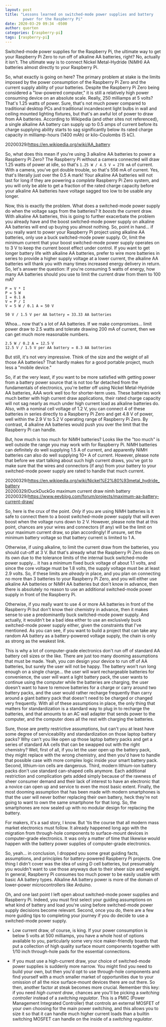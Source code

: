 ```yaml
---
layout: post
title: "Lessons learned on switched-mode power supplies and battery
        power for the Raspberry Pi"
date: 2020-03-29 09:34 -0500
author: quorten
categories: [raspberry-pi]
tags: [raspberry-pi]
---
```


Switched-mode power supplies for the Raspberry Pi, the ultimate way to
get your Raspberry Pi Zero to run off of alkaline AA batteries, right?
No, actually it isn't.  The ultimate way is to connect Nickel
Metal-Hydride (NiMH) AA batteries almost directly to your Raspberry
Pi.

So, what exactly is going on here?  The primary problem at stake is
the limits imposed by the power consumption of the Raspberry Pi Zero
and the current supply ability of your batteries.  Despite the
Raspberry Pi Zero being considered a "low-powered computer," it is
still a relatively high power consuming device on an absolute scale.
Really, 250 milliamps at 5 volts?  That's 1.25 watts of power.  Sure,
that's not much power compared to traditional desktop PCs and
traditional incandescent light bulbs in wall and ceiling mounted
lighting fixtures, but that's an awful lot of power to draw from AA
batteries.  According to Wikipedia (and other sites not referenced), a
single alkaline AA battery can supply up to 0.5 amps of current before
its charge supplying ability starts to sag significantly below its
rated charge capacity in milliamp-hours (1400 mAh) or kilo-Coulombs (5
kC).

20200329/https://en.wikipedia.org/wiki/AA_battery

<!-- more -->

So, what does this mean if you're using 3 alkaline AA batteries to
power a Raspberry Pi Zero?  The Raspberry Pi without a camera
connected will draw 1.25 watts of power at idle, so that's `1.25 W /
4.5 V = 278 mA` of current.  With a camera, you've got double trouble,
so that's 556 mA of current.  Yes, that's literally just over the 0.5
A mark!  Your alkaline AA batteries will not last for long if they are
powering a _complete_ Raspberry Pi Zero system, and you will only be
able to get a fraction of the rated charge capacity before your
alkaline AA batteries have voltage sagged too low to be usable any
longer.

Now, this is exactly the problem.  What does a switched-mode power
supply do when the voltage sags from the batteries?  It _boosts_ the
current draw.  With alkaline AA batteries, this is going to further
exacerbate the problem you already have and the boost switched-mode
power supply on alkaline AA batteries will end up buying you almost
nothing.  So, point in hand... if you really want to power your
Raspberry Pi project using alkaline AA batteries, only use a buck
switched-mode power supply.  Or, limit the minimum current that your
boost switched-mode power supply operates on to 3 V to keep the
current boost effect under control.  If you want to get longer battery
life with alkaline AA batteries, prefer to wire more batteries in
series to provide a higher supply voltage at a lower current, the
alkaline AA batteries will thank you with many times increased energy
delivery in return.  So, let's answer the question: If you're
consuming 5 watts of energy, how many AA batteries should you use to
limit the current draw from them to 100 mA?

```
P = V * I
P = 5 W
I = 0.1 A
V = P / I
V = 5 W / 0.1 A = 50 V

50 V / 1.5 V per AA battery = 33.33 AA batteries
```

Whoa... now that's a lot of AA batteries.  If we make
compromises... limit power draw to 2.5 watts and tolerate drawing 200
mA of current, then we can get much more reasonable numbers.

```
2.5 W / 0.2 A = 12.5 V
12.5 V / 1.5 V per AA battery = 8.3 AA batteries
```

But still, it's not very impressive.  Think of the size and the weight
of all those AA batteries?  That hardly makes for a good portable
project, much less a "mobile device."

So, if at the very least, if you want to be more satisfied with
getting power from a battery power source that is not too far detached
from the fundamentals of electronics, you're better off using Nickel
Metal-Hydride AA batteries, AAA work well too for shorter-term uses.
These batteries work much better with high current draw applications,
their rated charge capacity will not sag nearly as much under high
current load as alkaline batteries do.  Also, with a nominal cell
voltage of 1.2 V, you can connect 4 of these batteries in series
directly to a Raspberry Pi Zero and get 4.8 V of power, well within
the 2.9 V to 5.2 V operating range of Raspberry Pi Zero.  By contrast,
4 alkaline AA batteries would push you over the limit that the
Raspberry Pi can handle.

But, how much is too much for NiMH batteries?  Looks like the "too
much" is well outside the range you may work with for Raspberry Pi.
NiMH batteries can definitely do well supplying 1.5 A of current, and
apparently NiMH batteries can also do well supplying 10+ A of current.
However, please note that before we start talking about such high
current draws, you've got to make sure that the wires and connectors
(if any) from your battery to your switched-mode power supply are
rated to handle that much current.

20200329/https://en.wikipedia.org/wiki/Nickel%E2%80%93metal_hydride_battery  
20200329/DuckDuckGo maximum current draw nimh battery  
20200329/https://www.eevblog.com/forum/projects/maximum-aa-battery-current-draw/

So, here is the crux of the point.  _Only_ if you are using NiMH
batteries is it safe to connect them to a boost switched-mode power
supply that will even boost when the voltage runs down to 2 V.
However, please note that at this point, chances are your wires and
connectors (if any) will be the limit on your maximum current draw, so
plan accordingly!  If unsure, set the minimum battery voltage so that
battery current is limited to 1 A.

Otherwise, if using alkaline, to limit the current draw from the
batteries, you should cut-off at 3 V.  But that's already what the
Raspberry Pi Zero does on its own due to the tolerance limits of the
internal buck switched-mode power supply... it has a minimum fixed
buck voltage of about 1.1 volts, and since the core voltage must be
1.8 volts, the supply voltage must be at least 2.9 volts.  So, if
these limits are _already_ in place, and you plan on connecting no
more than 3 batteries to your Raspberry Pi Zero, and you will either
use alkaline AA batteries or NiMH AA batteries but don't know in
advance, then there is absolutely no reason to use an additional
switched-mode power supply in front of the Raspberry Pi.

Otherwise, if you really want to use 4 or more AA batteries in front
of the Raspberry Pi but don't know their chemistry in advance, then it
makes sense to use a predominantly buck switched-mode power supply.
And actually, it wouldn't be a bad idea either to use an exclusively
buck switched-mode power supply either, given the constraints that
I've mentioned.  As you can see, if you want to build a project that
can take any random AA battery as a battery-powered voltage supply,
the chain is only as strong as the weakest link.

This is why a lot of computer-grade electronics don't run off of
standard AA battery cell sizes or the like.  There are just too many
dooming assumptions that must be made.  Yeah, you _can_ design your
device to run off of AA batteries, but surely the user will not be
happy.  The battery won't run long enough on a single charge... the
user will want rechargeable batteries for convenience, the user will
want a light battery pack, the user wants to continue using the
computer while the batteries are charging, the user doesn't want to
have to remove batteries for a charge or carry around two battery
packs, and the user would rather recharge frequently than carry around
a giant battery pack that doesn't need to be charged or changed very
frequently.  With all of these assumptions in place, the only thing
that matters for standardization is a standard way to plug in to
recharge the batteries, and that amounts to an AC wall adapter that
sends power to the computer, and the computer does all the rest with
charging the batteries.

Sure, those are pretty restrictive assumptions, but can't you at least
have some degree of serviceability and standardization on those laptop
battery packs?  Why can't you like open up those laptop battery packs
and get a series of standard AA cells that can be swapped out with the
right chemistry?  Well, first of all, if you let the user open up the
battery pack, they might replace with the wrong chemistry, and then
you'd have to handle that possible case with more complex logic inside
your smart battery pack.  Second, lithium-ion cells are dangerous.
Third, modern lithium-ion battery packs don't use standard can-shaped
cells anymore.  Each additional restriction and complication gets
added simply because of the rawness of sheer consumer demand and their
lack of interest to have an electronic that a novice can open up and
service to even the most basic extent.  Finally, the most dooming
assumption that has been made with modern smartphones is that the user
will never bother replacing their own battery, heck they're not going
to want to own the same smartphone for that long.  So, the smartphones
are now sealed up with no modular design for replacing the battery.

For makers, it's a sad story, I know.  But 'tis the course that all
modern mass market electronics must follow.  It already happened long
ago with the migration from through-hole components to surface-mount
devices in computer-grade electronics.  It was only a matter of time
that likewise would happen with the battery power supplies of
computer-grade electronics.

So, yeah... in conclusion, I dropped you some great guiding facts,
assumptions, and principles for battery-powered Raspberry Pi projects.
One thing I didn't cover was the idea of using D cell batteries, but
presumably you wouldn't want to use those anyways due to their sheer
size and weight.  In general, Raspberry Pi consumes too much power to
be easily usable with basic AA battery types.  Alkaline AA battery
power is more of the domain of lower-power microcontrollers like
Arduino.

Oh, and one last point I left open about switched-mode power supplies
and Raspberry Pi.  Indeed, you must first select your guiding
assumptions on what kind of battery and load you're using before
switched-mode power supply decisions become relevant.  Second, once
you do, there are a few more guiding tips to completing your journey
if you do decide to use a switched-mode power supply.

* Low current draw, of course, is king.  If your power consumption is
  below 5 volts at 500 milliamps, you have a whole host of options
  available to you, particularly some very nice maker-friendly boards
  that put a collection of high quality surface mount components
  together with 1/10 inch through-hole pads for the essential
  connections.

* If you must use a high-current draw, your choice of switched-mode
  power supplies is suddenly more narrow.  You might find you need to
  build your own, but then you'd opt to use through-hole components
  and find yourself with a much smaller market of opportunities due to
  your omission of all the nice surface-mount devices there are out
  there.  So then, another factor at steak becomes more crucial.
  Remember this key: if you need _high current draw_, chances are
  you'll be picking a _switching controller_ instead of a _switching
  regulator_.  This is a PMIC (Power Management Integrated Controller)
  that controls an external MOSFET of your own choosing for the main
  power switching, and this allows you to size it so that it can
  handle much higher current loads than a builtin switching MOSFET can
  handle on the inside of a _switching regulator_.
